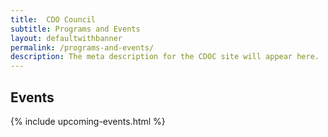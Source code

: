 ```yaml
---
title:  CDO Council
subtitle: Programs and Events
layout: defaultwithbanner
permalink: /programs-and-events/
description: The meta description for the CDOC site will appear here.
---
```


<h2 class="margin-top-3">Events</h2>

{% include upcoming-events.html %}

<div class="fade_line"></div>

<!-- <h2>Past Events</h2>

{% include past-events.html %} -->